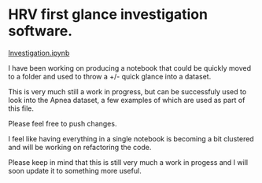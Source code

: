 # HRV first glance investigation software.

[Investigation.ipynb](Investigation.ipynb)

I have been working on producing a notebook that could be quickly moved to a folder and used to throw a +/- quick glance into a dataset.

This is very much still a work in progress, but can be successfuly used to look into the Apnea dataset, a few examples of which are used as part of this file.

Please feel free to push changes.

I feel like having everything in a single notebook is becoming a bit clustered and will be working on refactoring the code.

Please keep in mind that this is still very much a work in progess and I will soon update it to something more useful.